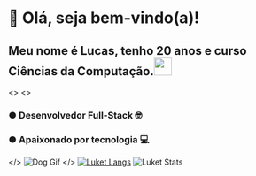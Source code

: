 # 🤖 Olá, seja bem-vindo(a)!

## Meu nome é Lucas, tenho 20 anos e curso Ciências da Computação.<img src="https://camo.githubusercontent.com/9ff917a34baf78e3fdbaf8370cf42e756041270610f0466dc9af2c0d9184db7a/68747470733a2f2f6d656469612e67697068792e636f6d2f6d656469612f66396a514c614b4a4a6c36644c30416d6d5a2f67697068792e676966" data-canonical-src="https://gyazo.com/eb5c5741b6a9a16c692170a41a49c858.png" width="32" height="32" />
<>
<>
 ### ● Desenvolvedor Full-Stack 🤓 
 ### ● Apaixonado por tecnologia 💻
</>
![Dog Gif](https://media.giphy.com/media/yFK1Kfe8cRwGY/giphy.gif)
 </>
[![Luket Langs](https://github-readme-stats.vercel.app/api/top-langs/?username=luketflp&layout=compact&theme=radical)](https://github.com/luketflp/github-readme-stats)
![Luket Stats](https://github-readme-stats.vercel.app/api?username=luketflp&theme=radical&show_icons=true)

